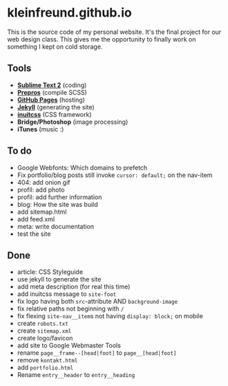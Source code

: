 # kleinfreund.github.io

This is the source code of my personal website. It's the final project for our web design class. This gives me the opportunity to finally work on something I kept on cold storage.

## Tools

- __[Sublime Text 2](http://www.sublimetext.com/)__ (coding)
- __[Prepros](http://alphapixels.com/prepros/)__ (compile SCSS)
- __[GitHub Pages](http://pages.github.com/)__ (hosting)
- __[Jekyll](http://jekyllrb.com/)__ (generating the site)
- __[inuitcss](http://inuitcss.com/)__ (CSS framework)
- __Bridge/Photoshop__ (image processing)
- __iTunes__ (music :)

## To do

- Google Webfonts: Which domains to prefetch
- Fix portfolio/blog posts still invoke `cursor: default;` on the nav-item
- 404: add onion gif
- profil: add photo
- profil: add further information
- blog: How the site was build
- add sitemap.html
- add feed.xml
- meta: write documentation
- test the site

## Done

- article: CSS Styleguide
- use jekyll to generate the site
- add meta description (for real this time)
- add inuitcss message to `site-foot`
- fix logo having both `src`-attribute AND `background-image`
- fix relative paths not beginning with `/`
- fix flexing `site-nav__item`s not having `display: block;` on mobile
- create `robots.txt`
- create `sitemap.xml`
- create logo/favicon
- add site to Google Webmaster Tools
- rename `page__frame--[head|foot]` to `page__[head|foot]`
- remove `kontakt.html`
- add `portfolio.html`
- Rename `entry__header` to `entry__heading`
